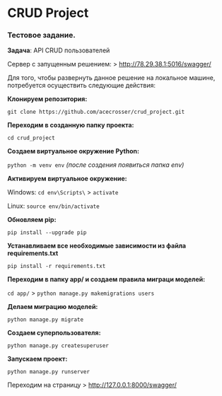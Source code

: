 # CRUD Project

### Тестовое задание.
**Задача**: API CRUD пользователей 

Сервер с запущенным решением: > 
http://78.29.38.1:5016/swagger/

Для того, чтобы развернуть данное решение на локальное машине, потребуется осуществить следующие действия: 

**Клонируем репозитория:**

`git clone https://github.com/acecrosser/crud_project.git`

**Переходим в созданную папку проекта:**

`cd crud_project`

**Создаем виртуальное окружение Python:**

`python -m venv env` *(после создения появиться папка env)*

**Активируем виртуальное окружение:**

Windows: `cd env\Scripts\` > `activate`

Linux: `source env/bin/activate`

**Обновляем pip:**

`pip install --upgrade pip`

**Устанавливаем все необходимые зависимости из файла requirements.txt**

`pip install -r requirements.txt`

**Переходим в папку app/ и создаем правила миграци моделей:**

`cd app/` > `python manage.py makemigrations users`

**Делаем миграцию моделей:**

`python manage.py migrate`

**Создаем суперпользователя:**

`python manage.py createsuperuser`

**Запускаем проект:**

`python manage.py runserver`

Переходим на страницу > http://127.0.0.1:8000/swagger/
